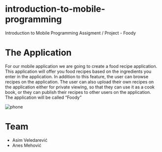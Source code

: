 # introduction-to-mobile-programming
Introduction to Mobile Programming Assigment / Project - Foody


# The Application 
For our mobile application we are going to create a food recipe application. This 
application will offer you food recipes based on the ingredients you enter in the application. In 
addition to this feature, the user can browse recipes on the application. 
The user can also upload their own recipes on the application either for 
private viewing, so that they can use it as a cook book, or they can publish their recipes to other 
users on the application. The application will be called “Foody”

![phone](https://prnt.sc/15b59pf)


# Team
- Asim Veledarević
- Anes Mehović
